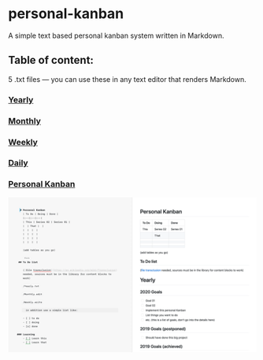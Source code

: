 # personal-kanban
A simple text based personal kanban system written in Markdown.

## Table of content:

5 .txt files — you can use these in any text editor that renders Markdown.

### [Yearly](https://github.com/YJPL/personal-kanban/blob/master/Yearly.txt)

### [Monthly](https://github.com/YJPL/personal-kanban/blob/master/Monthly.edit)

### [Weekly](https://github.com/YJPL/personal-kanban/blob/master/Weekly.write)

### [Daily](https://github.com/YJPL/personal-kanban/blob/master/Daily.note)

### [Personal Kanban](https://github.com/YJPL/personal-kanban/blob/master/Personal%20Kanban.note)

![Personal Kanban screenshot](https://raw.githubusercontent.com/YJPL/personal-kanban/master/Personal-Kanban-screenshot.png)
